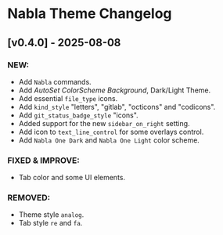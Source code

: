 # Nabla Theme Changelog

## [v0.4.0] - 2025-08-08
### **NEW:**
-   Add `Nabla` commands.
-   Add _AutoSet ColorScheme Background_, Dark/Light Theme.
-   Add essential `file_type` icons.
-   Add `kind_style` "letters", "gitlab", "octicons" and "codicons".
-   Add `git_status_badge_style` "icons".
-   Added support for the new `sidebar_on_right` setting.
- Add icon to `text_line_control` for some overlays control.
-   Add `Nabla One Dark` and `Nabla One Light` color scheme.
###
### **FIXED & IMPROVE:** 
-   Tab color and some UI elements.
###
### **REMOVED:**
-   Theme style `analog`.
-   Tab style `re` and `fa`.